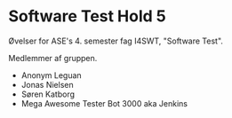 # Software Test Hold 5

Øvelser for ASE's 4. semester fag I4SWT, "Software Test".

Medlemmer af gruppen.
* Anonym Leguan
* Jonas Nielsen
* Søren Katborg
* Mega Awesome Tester Bot 3000 aka Jenkins
